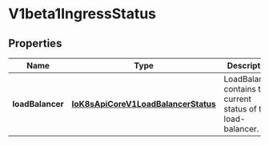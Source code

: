 
# V1beta1IngressStatus

## Properties
Name | Type | Description | Notes
------------ | ------------- | ------------- | -------------
**loadBalancer** | [**IoK8sApiCoreV1LoadBalancerStatus**](IoK8sApiCoreV1LoadBalancerStatus.md) | LoadBalancer contains the current status of the load-balancer. |  [optional]



